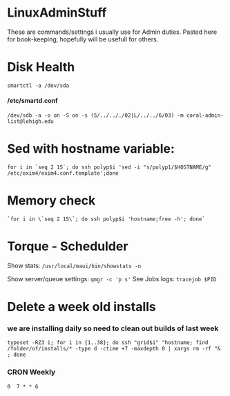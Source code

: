 # LinuxAdminStuff
These are commands/settings i usually use for Admin duties. Pasted here for book-keeping, hopefully will be usefull for others.



# Disk Health
`smartctl -a /dev/sda`
#### /etc/smartd.conf
`/dev/sdb -a -o on -S on -s (S/../.././02|L/../../6/03) -m coral-admin-list@lehigh.edu`


# Sed with hostname variable:
<p><code>for i in `seq 2 15`; do ssh polyp$i 'sed -i "s/polyp1/$HOSTNAME/g" /etc/exim4/exim4.conf.template';done</code></p>


# Memory check
<p><code>`for i in \`seq 2 15\`; do ssh polyp$i 'hostname;free -h'; done`</code></p>


# Torque - Schedulder
 Show stats:
 `/usr/local/maui/bin/showstats -n`
 
 Show server/queue settings:
 `qmgr -c 'p s'`
 See Jobs logs:
`tracejob $PID`
# Delete a week old installs
### we are installing daily so need to clean out builds of last week 

`typeset -RZ3 i; for i in {1..38}; do ssh "grid$i" "hostname; find /folder/of/installs/* -type d -ctime +7 -maxdepth 0 | xargs rm -rf "& ; done`
### CRON  Weekly
`0  7 * * 6 `
